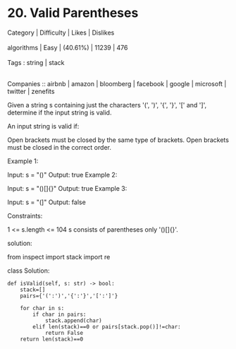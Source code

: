 # 20. Valid Parentheses 
Category	| Difficulty | 	Likes | Dislikes <br><br>
algorithms	| Easy | (40.61%)	| 11239	| 476 <br><br>
Tags :
string | stack <br><br>

Companies ::
airbnb | amazon | bloomberg | facebook | google | microsoft | twitter | zenefits <br>

Given a string s containing just the characters '(', ')', '{', '}', '[' and ']', determine if the input string is valid. <br>

An input string is valid if:

Open brackets must be closed by the same type of brackets.
Open brackets must be closed in the correct order.
 

Example 1:

Input: s = "()"
Output: true
Example 2:

Input: s = "()[]{}"
Output: true
Example 3:

Input: s = "(]"
Output: false
 

Constraints:

1 <= s.length <= 104
s consists of parentheses only '()[]{}'.


solution:

from inspect import stack
import re

class Solution:

    def isValid(self, s: str) -> bool:
        stack=[]
        pairs={'(':')','{':'}','[':']'}

        for char in s:
            if char in pairs:
                stack.append(char)
            elif len(stack)==0 or pairs[stack.pop()]!=char:
                return False
        return len(stack)==0 
           

         


